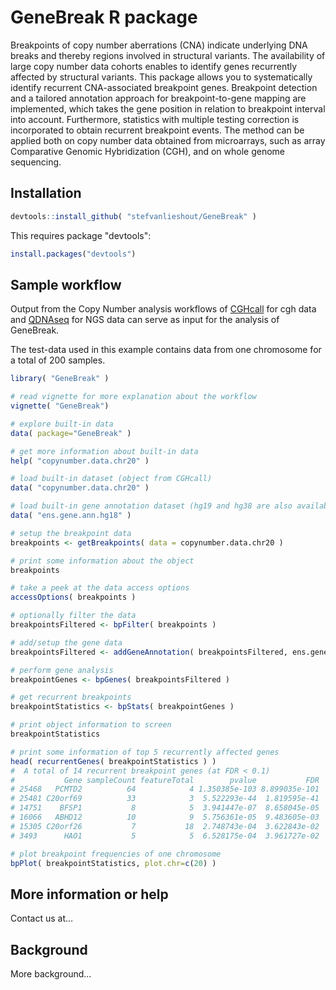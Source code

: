 GeneBreak R package
====================

Breakpoints of copy number aberrations (CNA) indicate underlying DNA breaks and thereby regions involved in structural variants. The availability of large copy number data cohorts enables to identify genes recurrently affected by structural variants. This package allows you to systematically identify recurrent CNA-associated breakpoint genes. Breakpoint detection and a tailored annotation approach for breakpoint-to-gene mapping are implemented, which takes the gene position in relation to breakpoint interval into account. Furthermore, statistics with multiple testing correction is incorporated to obtain recurrent breakpoint events. The method can be applied both on copy number data obtained from microarrays, such as array Comparative Genomic Hybridization (CGH), and on whole genome sequencing.

Installation
---------------------

```R
devtools::install_github( "stefvanlieshout/GeneBreak" )
```

This requires package "devtools":

```R
install.packages("devtools")
```

Sample workflow
---------------------

Output from the Copy Number analysis workflows of [CGHcall] for cgh data and [QDNAseq] for NGS data can serve as input for the analysis of GeneBreak.

The test-data used in this example contains data from one chromosome for a total of 200 samples.

[CGHcall]: http://www.bioconductor.org/packages/release/bioc/html/CGHcall.html
[QDNAseq]: http://www.bioconductor.org/packages/release/bioc/html/QDNAseq.html

```R
library( "GeneBreak" )

# read vignette for more explanation about the workflow
vignette( "GeneBreak")

# explore built-in data
data( package="GeneBreak" )

# get more information about built-in data
help( "copynumber.data.chr20" )

# load built-in dataset (object from CGHcall)
data( "copynumber.data.chr20" )

# load built-in gene annotation dataset (hg19 and hg38 are also availabe)
data( "ens.gene.ann.hg18" )

# setup the breakpoint data
breakpoints <- getBreakpoints( data = copynumber.data.chr20 )

# print some information about the object
breakpoints

# take a peek at the data access options
accessOptions( breakpoints )

# optionally filter the data
breakpointsFiltered <- bpFilter( breakpoints )

# add/setup the gene data 
breakpointsFiltered <- addGeneAnnotation( breakpointsFiltered, ens.gene.ann.hg18 )

# perform gene analysis
breakpointGenes <- bpGenes( breakpointsFiltered )

# get recurrent breakpoints
breakpointStatistics <- bpStats( breakpointGenes )

# print object information to screen
breakpointStatistics

# print some information of top 5 recurrently affected genes
head( recurrentGenes( breakpointStatistics ) )
#  A total of 14 recurrent breakpoint genes (at FDR < 0.1)
#           Gene sampleCount featureTotal        pvalue           FDR
# 25468   PCMTD2          64            4 1.350385e-103 8.899035e-101
# 25481 C20orf69          33            3  5.522293e-44  1.819595e-41
# 14751    BFSP1           8            5  3.941447e-07  8.658045e-05
# 16066   ABHD12          10            9  5.756361e-05  9.483605e-03
# 15305 C20orf26           7           18  2.748743e-04  3.622843e-02
# 3493      HAO1           5            5  6.528175e-04  3.961727e-02

# plot breakpoint frequencies of one chromosome
bpPlot( breakpointStatistics, plot.chr=c(20) )
```

More information or help
---------------------

Contact us at...

Background
---------------------

More background...

